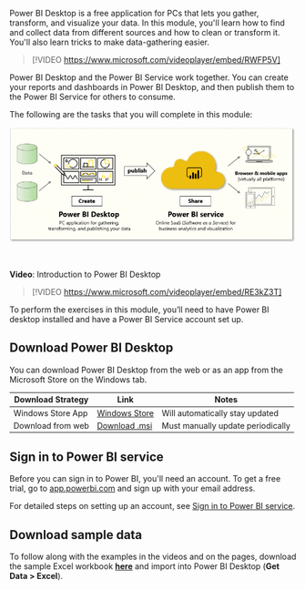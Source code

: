 ﻿Power BI Desktop is a free application for PCs that lets you gather, transform, and visualize your data. In this module, you'll learn how to find and collect data from different sources and how to clean or transform it. You'll also learn tricks to make data-gathering easier.

> [!VIDEO https://www.microsoft.com/videoplayer/embed/RWFP5V]

Power BI Desktop and the Power BI Service work together. You can create your reports and dashboards in Power BI Desktop, and then publish them to the Power BI Service for others to consume. 

The following are the tasks that you will complete in this module:

![This module includes installing, signing-in, connecting to data, and transforming data.](../media/01-power-bi-desktop-mod-overview.gif)

&nbsp;

**Video**: Introduction to Power BI Desktop

> [!VIDEO https://www.microsoft.com/videoplayer/embed/RE3kZ3T]

To perform the exercises in this module, you’ll need to have Power BI desktop installed and have a Power BI Service account set up. 

## Download Power BI Desktop

You can download Power BI Desktop from the web or as an app from the Microsoft Store on the Windows tab.

| Download Strategy | Link | Notes |
|-------------------|------|-----------------------------------|
| Windows Store App | <a href="https://aka.ms/pbidesktopstore" target="_blank">Windows Store</a>| Will automatically stay updated |
| Download from web | [Download .msi](https://go.microsoft.com/fwlink/?LinkID=521662) | Must manually update periodically |

## Sign in to Power BI service
Before you can sign in to Power BI, you'll need an account. To get a free trial, go to <a href="https://go.microsoft.com/fwlink/?linkid=2101313" target="_blank">app.powerbi.com</a> and sign up with your email address. 

For detailed steps on setting up an account, see [Sign in to Power BI service](https://docs.microsoft.com/power-bi/consumer/end-user-sign-in).

## Download sample data
To follow along with the examples in the videos and on the pages, download the sample Excel workbook <a href="https://go.microsoft.com/fwlink/?linkid=2114225" target="_blank">**here**</a> and import into Power BI Desktop (**Get Data > Excel**).
